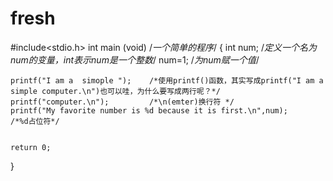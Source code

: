 # fresh
#include<stdio.h>
int main (void)    /*一个简单的程序*/ 
{
	int num;       /*定义一个名为num的变量，int表示num是一个整数*/
	num=1;         /*为num赋一个值*/
	
	printf("I am a  simople ");    /*使用printf()函数，其实写成printf("I am a simple computer.\n")也可以哇，为什么要写成两行呢？*/ 
	printf("computer.\n");         /*\n(emter)换行符 */
	printf("My favorite number is %d because it is first.\n",num);     /*%d占位符*/
	
	
	return 0; 
	
}
